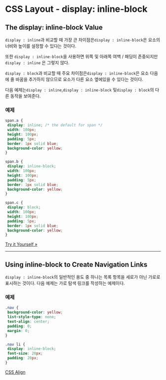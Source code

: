 # CSS Layout - display: inline-block

## The display: inline-block Value

`display : inline`과 비교할 때 가장 큰 차이점은`display : inline-block`은 요소의 너비와 높이를 설정할 수 있다는 것이다.

또한 `display : inline-block`을 사용하면 위쪽 및 아래쪽 여백 / 패딩이 존중되지만`display : inline` 은 그렇지 않다.

`display : block`과 비교할 때 주요 차이점은`display : inline-block`은 요소 다음에 줄 바꿈을 추가하지 않으므로 요소가 다른 요소 옆에있을 수 있다는 것이다.

다음 예제는`display : inline`,`display : inline-block` 및`display : block`의 다른 동작을 보여준다.

### 예제

```css
span.a {
 display: inline; /* the default for span */
 width: 100px;
 height: 100px;
 padding: 5px;
 border: 1px solid blue;
 background-color: yellow;
}

span.b {
 display: inline-block;
 width: 100px;
 height: 100px;
 padding: 5px;
 border: 1px solid blue;
 background-color: yellow;
}

span.c {
 display: block;
 width: 100px;
 height: 100px;
 padding: 5px;
 border: 1px solid blue;
 background-color: yellow;
}
```

[Try it Yourself »](https://www.w3schools.com/css/tryit.asp?filename=trycss_inline-block_span1)

------

## Using inline-block to Create Navigation Links

`display : inline-block`의 일반적인 용도 중 하나는 목록 항목을 세로가 아닌 가로로 표시하는 것이다. 다음 예제는 가로 탐색 링크를 작성하는 예제이다.

### 예제

```css
.nav {
 background-color: yellow;
 list-style-type: none;
 text-align: center; 
 padding: 0;
 margin: 0;
}

.nav li {
 display: inline-block;
 font-size: 20px;
 padding: 20px;
}
```

[CSS Align](./CSS_align.md)